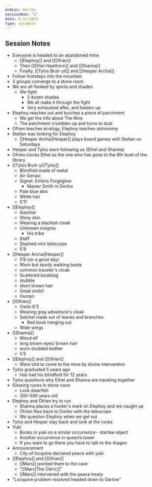 ```yaml
---
endLoc: Dorlev
sessionNum: "1"
date: 8-13-2025
type: sessNote
---
```


## Session Notes

- Everyone is headed to an abandoned mine
	- [[Elephoy]] and [[Ofrien]]
	- Then [[Ethel Hawthorn]] and [[Shanna]]
	- Finally, [[Tylos Bruh-yil]] and [[Hesper Archai]]
- Follow footsteps into the mountain
- 3 groups converge to a stone room
- We are all flanked by spirits and shades
	- We fight
		- 2 dozen shades
		- We all make it through the fight
		- Very exhausted after, and beaten up
- Elephoy reaches out and touches a piece of parchment
	- We get the info about The Nine
	- The parchment crumbles up and turns to dust 
- Ofrien teaches ecology, Elephoy teaches astronomy 
- Stellan was looking for Elephoy
	- [[Hesper Archai|Hesper]] plays board games with Stellan on Saturdays 
- Hesper and Tylos were following us (Ethel and Shanna)
- Ofrien clocks Ethel as the one who has gone to the 6th level of the library
- [[Tylos Bruh-yil|Tylos]]
	- Blindfold made of metal
	- Air Genasi 
	- Signet: Embris Forgeglow
		- Master Smith in Dorlov 
	- Pale blue skin
	- White hair
	- 5’11
- [[Elephoy]]
	- Aasimar
	- Shiny skin
	- Wearing a blackish cloak
	- Unknown insignia
		- His tribe
	- Staff
	- Stashed mini telescope
	- 5’9
- [[Hesper Archai|Hesper]]
	- 5’8 (on a good day)
	- Worn but sturdy walking boots
	- common traveler's cloak
	- Scattered bookbag
	- stubble
	- short brown hair
	- Great smile!
	- Human
- [[Ofrien]] 
	- Owlin 6’3
	- Wearing gray adventure's cloak
	- Satchel made out of leaves and branches
		- Red book hanging out
	- Wide wings
- [[Shanna]]
	- Wood elf
	- long brown eyes/ brown hair
	- worn studded leather
	- 5’5
- [[Elephoy]] and [[Ofrien]]
	- Were told to come to the mine by divine intervention
- Tylos graduated 5 years ago
	- Has had his blindfold for 12 years 
- Tylos questions why Ethel and Shanna are traveling together 
- Glowing runes in stone room
	- Look dwarfish
	- 300-500 years old
- Elephoy and Ofrien try to run
	- Shanna places a hunter's mark on Elephoy and we caught up
	- Ofrien flies back to Dorlev with the telescope 
	- We question Elephoy when we get out
- Tylos and Hesper stay back and look at the runes 
- Yuki 
	- Books in yuki on a similar occurrence - starlike object
	- Another occurrence in queen’s tower
	- If you want to go there you have to talk to the dragon
- Announcement 
	- City of locquine declared peace with yuki
- [[Elephoy]] and [[Ofrien]]
	- [[Mars]] pointed them to the cave
	- “[[Mars|The Cleric]]”
	- [[Mars]] intervened with the peace treaty
- "Locquine problem resolved headed down to Garlow"
